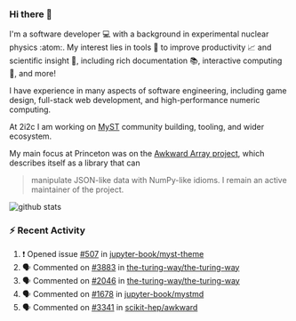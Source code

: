 ### Hi there 👋 

I'm a software developer 💻 with a background in experimental nuclear physics :atom:. My interest lies in tools :wrench: to improve productivity :chart_with_upwards_trend: and scientific insight :telescope:, including rich documentation 📚, interactive computing 🧮, and more! 

I have experience in many aspects of software engineering, including game design, full-stack web development, and high-performance numeric computing. 

At 2i2c I am working on [MyST](https://github.com/jupyter-book/mystmd) community building, tooling, and wider ecosystem. 

My main focus at Princeton was on the [Awkward Array project](awkward-array.org/), which describes itself as a library that can 
> manipulate JSON-like data with NumPy-like idioms. I remain an active maintainer of the project. 

![github stats](https://github-readme-stats.vercel.app/api?username=agoose77&show_icons=true&hide_rank=true&hide_title=true&bg_color=30,e76445,904e95&text_color=efe3ec&icon_color=efe3ec)
<!--
**agoose77/agoose77** is a ✨ _special_ ✨ repository because its `README.md` (this file) appears on your GitHub profile.

Here are some ideas to get you started:

- 🔭 I’m currently working on ...
- 🌱 I’m currently learning ...
- 👯 I’m looking to collaborate on ...
- 🤔 I’m looking for help with ...
- 💬 Ask me about ...
- 📫 How to reach me: ...
- 😄 Pronouns: ...
- ⚡ Fun fact: ...
-->

### :zap: Recent Activity

<!--START_SECTION:activity-->
1. ❗ Opened issue [#507](https://github.com/jupyter-book/myst-theme/issues/507) in [jupyter-book/myst-theme](https://github.com/jupyter-book/myst-theme)
2. 🗣 Commented on [#3883](https://github.com/the-turing-way/the-turing-way/issues/3883#issuecomment-2545338198) in [the-turing-way/the-turing-way](https://github.com/the-turing-way/the-turing-way)
3. 🗣 Commented on [#2046](https://github.com/the-turing-way/the-turing-way/issues/2046#issuecomment-2545193304) in [the-turing-way/the-turing-way](https://github.com/the-turing-way/the-turing-way)
4. 🗣 Commented on [#1678](https://github.com/jupyter-book/mystmd/issues/1678#issuecomment-2543881730) in [jupyter-book/mystmd](https://github.com/jupyter-book/mystmd)
5. 🗣 Commented on [#3341](https://github.com/scikit-hep/awkward/pull/3341#issuecomment-2542540287) in [scikit-hep/awkward](https://github.com/scikit-hep/awkward)
<!--END_SECTION:activity-->
